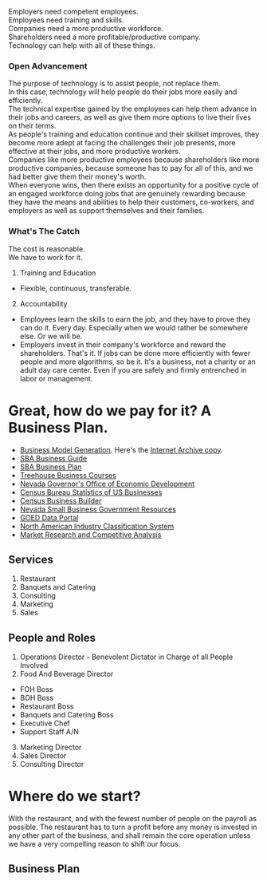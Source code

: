 Employers need competent employees.  
Employees need training and skills.  
Companies need a more productive workforce.  
Shareholders need a more profitable/productive company.  
Technology can help with all of these things.  

### Open Advancement  
The purpose of technology is to assist people, not replace them.  
In this case, technology will help people do their jobs more easily and efficiently.  
The technical expertise gained by the employees can help them advance in their jobs and careers, as well as give them more options to live their lives on their terms.  
As people's training and education continue and their skillset improves, they become more adept at facing the challenges their job presents, more effective at their jobs, and more productive workers.  
Companies like more productive employees because shareholders like more productive companies, because someone has to pay for all of this, and we had better give them their money's worth.  
When everyone wins, then there exists an opportunity for a positive cycle of an engaged workforce doing jobs that are genuinely rewarding because they have the means and abilities to help their customers, co-workers, and employers as well as support themselves and their families.  

### What's The Catch
The cost is reasonable.  
We have to work for it.  
1. Training and Education  
* Flexible, continuous, transferable.  
2. Accountability  
* Employees learn the skills to earn the job, and they have to prove they can do it. Every day. Especially when we would rather be somewhere else. Or we will be.
* Employers invest in their company's workforce and reward the shareholders.  That's it. If jobs can be done more efficiently with fewer people and more algorithms, so be it. It's a business, not a charity or an adult day care center. Even if you are safely and firmly entrenched in labor or management.

# Great, how do we pay for it? A Business Plan.
* [Business Model Generation](https://www.strategyzer.com/books/business-model-generation). Here's the [Internet Archive copy](https://archive.org/details/bplans_Business_Model_Generation/page/n1).  
* [SBA Business Guide](https://www.sba.gov/business-guide)
* [SBA Business Plan](https://www.sba.gov/course/how-write-business-plan/)
* [Treehouse Business Courses](https://teamtreehouse.com/library/topic:business)
* [Nevada Governor's Office of Economic Development](http://www.diversifynevada.com/)  
* [Census Bureau Statistics of US Businesses](https://www.census.gov/programs-surveys/susb.html)  
* [Census Business Builder](https://www.census.gov/data/data-tools/cbb.html)
* [Nevada Small Business Government Resources](https://nevadasmallbusiness.com/government-resources-for-nevadas-businesses/)
* [GOED Data Portal](http://www.diversifynevada.com/why-nevada/data-portal/)  
* [North American Industry Classification System](https://www.census.gov/eos/www/naics/)  
* [Market Research and Competitive Analysis](https://www.sba.gov/business-guide/plan-your-business/market-research-competitive-analysis)

## Services
1. Restaurant  
2. Banquets and Catering  
3. Consulting  
4. Marketing
5.  Sales  

## People and Roles
1. Operations Director - Benevolent Dictator in Charge of all People Involved
2. Food And Beverage Director
  - FOH Boss
  - BOH Boss
  - Restaurant Boss
  - Banquets and Catering Boss
  - Executive Chef
  - Support Staff A/N
3. Marketing Director
4. Sales Director
5. Consulting Director

# Where do we start?
With the restaurant, and with the fewest number of people on the payroll as possible. The restaurant has to turn a profit before any money is invested in any other part of the business, and shall remain the core operation unless we have a very compelling reason to shift our focus.

## Business Plan
